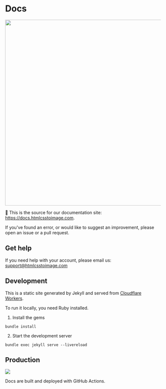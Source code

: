 # Docs

<a href="https://docs.htmlcsstoimage.com"><img src="http://hcti.imgix.net/assets/images/html-css-to-image.png?w=1200" width="600" /></a>

👋 This is the source for our documentation site: https://docs.htmlcsstoimage.com.

If you've found an error, or would like to suggest an improvement, please open an issue or a pull request.

## Get help
If you need help with your account, please email us: support@htmlcsstoimage.com

## Development

This is a static site generated by Jekyll and served from [Cloudflare Workers](https://blog.cloudflare.com/workers-sites/).

To run it locally, you need Ruby installed.

1. Install the gems

```
bundle install
```

2. Start the development server

```
bundle exec jekyll serve --livereload
```

## Production
[![](https://github.com/htmlcsstoimage/docs/workflows/Deploy/badge.svg)](https://github.com/htmlcsstoimage/docs/actions)

Docs are built and deployed with GitHub Actions.
